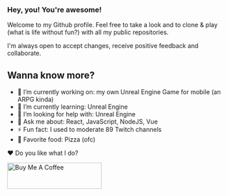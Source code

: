 ### Hey, you! You're awesome!

Welcome to my Github profile. Feel free to take a look and to clone & play (what is life without fun?) with all my public repositories.

I'm always open to accept changes, receive positive feedback and collaborate.

## Wanna know more?

- 🔭 I’m currently working on: my own Unreal Engine Game for mobile (an ARPG kinda)
- 🌱 I’m currently learning: Unreal Engine
- 🤔 I’m looking for help with: Unreal Engine
- 💬 Ask me about: React, JavaScript, NodeJS, Vue
- ⚡ Fun fact: I used to moderate 89 Twitch channels
- 🍕 Favorite food: Pizza (ofc) 

♥ Do you like what I do?

<a href="https://www.buymeacoffee.com/rubendr" target="_blank"><img src="https://cdn.buymeacoffee.com/buttons/v2/default-blue.png" alt="Buy Me A Coffee" style="height: 60px !important;width: 217px !important;" ></a>
